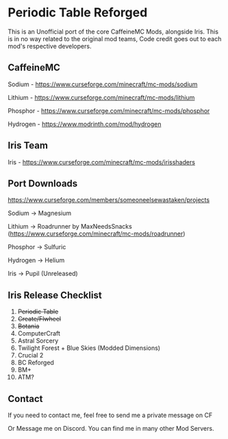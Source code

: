 # Periodic Table Reforged

This is an Unofficial port of the core CaffeineMC Mods, alongside Iris.
This is in no way related to the original mod teams, Code credit goes out to each mod's respective developers.

## CaffeineMC

Sodium - https://www.curseforge.com/minecraft/mc-mods/sodium

Lithium - https://www.curseforge.com/minecraft/mc-mods/lithium

Phosphor - https://www.curseforge.com/minecraft/mc-mods/phosphor

Hydrogen - https://www.modrinth.com/mod/hydrogen

## Iris Team

Iris - https://www.curseforge.com/minecraft/mc-mods/irisshaders



## Port Downloads

https://www.curseforge.com/members/someoneelsewastaken/projects

Sodium -> Magnesium

Lithium -> Roadrunner by MaxNeedsSnacks (https://www.curseforge.com/minecraft/mc-mods/roadrunner)

Phosphor -> Sulfuric

Hydrogen -> Helium

Iris -> Pupil (Unreleased)

## Iris Release Checklist

1. ~~Periodic Table~~
2. ~~Create/Flwheel~~
3. ~~Botania~~
4. ComputerCraft
5. Astral Sorcery
6. Twilight Forest + Blue Skies (Modded Dimensions)
7. Crucial 2
8. BC Reforged
9. BM+
10. ATM?

## Contact

If you need to contact me, feel free to send me a private message on CF 

Or Message me on Discord. You can find me in many other Mod Servers.
